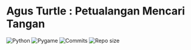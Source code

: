 # Agus Turtle : Petualangan Mencari Tangan
<p align="center">

![Python](https://img.shields.io/badge/Python-3.11-yellow.svg)
![Pygame](https://img.shields.io/badge/Pygame-%2314354C.svg?logo=pygame)
![Commits](https://img.shields.io/badge/Commits-126-blue)
![Repo size](https://img.shields.io/badge/Repo%20size-43.7%20MiB-brightgreen)

